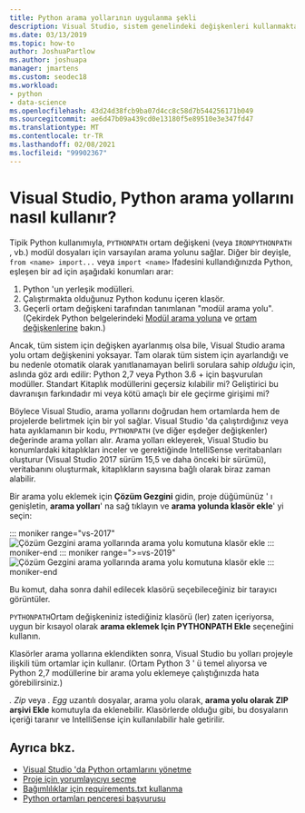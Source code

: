 ```yaml
---
title: Python arama yollarının uygulanma şekli
description: Visual Studio, sistem genelindeki değişkenleri kullanmaktan kaçınmak için ortamlar ve projeler için arama yolları belirtmek üzere daha özel bir yol sağlar.
ms.date: 03/13/2019
ms.topic: how-to
author: JoshuaPartlow
ms.author: joshuapa
manager: jmartens
ms.custom: seodec18
ms.workload:
- python
- data-science
ms.openlocfilehash: 43d24d38fcb9ba07d4cc8c58d7b544256171b049
ms.sourcegitcommit: ae6d47b09a439cd0e13180f5e89510e3e347fd47
ms.translationtype: MT
ms.contentlocale: tr-TR
ms.lasthandoff: 02/08/2021
ms.locfileid: "99902367"
---
```

# <a name="how-visual-studio-uses-python-search-paths"></a>Visual Studio, Python arama yollarını nasıl kullanır?

Tipik Python kullanımıyla, `PYTHONPATH` ortam değişkeni (veya `IRONPYTHONPATH` , vb.) modül dosyaları için varsayılan arama yolunu sağlar. Diğer bir deyişle, `from <name> import...` veya `import <name>` Ifadesini kullandığınızda Python, eşleşen bir ad için aşağıdaki konumları arar:

1. Python 'un yerleşik modülleri.
1. Çalıştırmakta olduğunuz Python kodunu içeren klasör.
1. Geçerli ortam değişkeni tarafından tanımlanan "modül arama yolu". (Çekirdek Python belgelerindeki [Modül arama yoluna](https://docs.python.org/2/tutorial/modules.html#the-module-search-path) ve [ortam değişkenlerine](https://docs.python.org/2/using/cmdline.html#envvar-PYTHONPATH) bakın.)

Ancak, tüm sistem için değişken ayarlanmış olsa bile, Visual Studio arama yolu ortam değişkenini yoksayar. Tam olarak tüm sistem için ayarlandığı ve bu nedenle otomatik olarak yanıtlanamayan belirli sorulara sahip *olduğu* için, aslında göz ardı edilir: Python 2,7 veya Python 3.6 + için başvurulan modüller. Standart Kitaplık modüllerini geçersiz kılabilir mi? Geliştirici bu davranışın farkındadır mi veya kötü amaçlı bir ele geçirme girişimi mi?

Böylece Visual Studio, arama yollarını doğrudan hem ortamlarda hem de projelerde belirtmek için bir yol sağlar. Visual Studio 'da çalıştırdığınız veya hata ayıklamanın bir kodu, `PYTHONPATH` (ve diğer eşdeğer değişkenler) değerinde arama yolları alır. Arama yolları ekleyerek, Visual Studio bu konumlardaki kitaplıkları inceler ve gerektiğinde IntelliSense veritabanları oluşturur (Visual Studio 2017 sürüm 15,5 ve daha önceki bir sürümü), veritabanını oluşturmak, kitaplıkların sayısına bağlı olarak biraz zaman alabilir.

Bir arama yolu eklemek için **Çözüm Gezgini** gidin, proje düğümünüz ' ı genişletin, **arama yolları**' na sağ tıklayın ve **arama yolunda klasör ekle**' yi seçin:

::: moniker range="vs-2017"
![Çözüm Gezgini arama yollarında arama yolu komutuna klasör ekle](media/search-paths-command.png)
::: moniker-end
::: moniker range=">=vs-2019"
![Çözüm Gezgini arama yollarında arama yolu komutuna klasör ekle](media/search-paths-command-2019.png)
::: moniker-end

Bu komut, daha sonra dahil edilecek klasörü seçebileceğiniz bir tarayıcı görüntüler.

`PYTHONPATH`Ortam değişkeniniz istediğiniz klasörü (ler) zaten içeriyorsa, uygun bir kısayol olarak **arama eklemek Için PYTHONPATH Ekle** seçeneğini kullanın.

Klasörler arama yollarına eklendikten sonra, Visual Studio bu yolları projeyle ilişkili tüm ortamlar için kullanır. (Ortam Python 3 ' ü temel alıyorsa ve Python 2,7 modüllerine bir arama yolu eklemeye çalıştığınızda hata görebilirsiniz.)

*. Zip* veya *. Egg* uzantılı dosyalar, arama yolu olarak, **arama yolu olarak ZIP arşivi Ekle** komutuyla da eklenebilir. Klasörlerde olduğu gibi, bu dosyaların içeriği taranır ve IntelliSense için kullanılabilir hale getirilir.

## <a name="see-also"></a>Ayrıca bkz.

- [Visual Studio 'da Python ortamlarını yönetme](managing-python-environments-in-visual-studio.md)
- [Proje için yorumlayıcıyı seçme](selecting-a-python-environment-for-a-project.md)
- [Bağımlılıklar için requirements.txt kullanma](managing-required-packages-with-requirements-txt.md)
- [Python ortamları penceresi başvurusu](python-environments-window-tab-reference.md)
